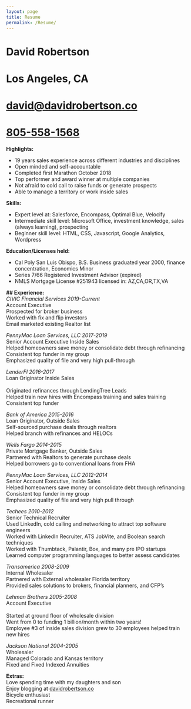 ```yaml
---
layout: page
title: Resume
permalink: /Resume/
---
```

# David Robertson<br>
# Los Angeles, CA<br>
# [david@davidrobertson.co](mailto:david@davidrobertson.co)<br>
# <a href="tel:8055581568">805-558-1568</a><br>

<b>Highlights:</b><br>
* 19 years sales experience across different industries and disciplines<br>
* Open minded and self-accountable<br>
* Completed first Marathon October 2018<br>
* Top performer and award winner at multiple companies<br>
* Not afraid to cold call to raise funds or generate prospects<br>
* Able to manage a territory or work inside sales<br>

<b>Skills:</b><br>
* Expert level at: Salesforce, Encompass, Optimal Blue, Velocify<br>
* Intermediate skill level: Microsoft Office, investment knowledge, sales (always learning), prospecting<br>
* Beginner skill level: HTML, CSS, Javascript, Google Analytics, Wordpress<br>

<b>Education/Licenses held:</b><br>
* Cal Poly San Luis Obispo, B.S. Business graduated year 2000, finance concentration, Economics Minor<br>
* Series 7/66 Registered Investment Advisor (expired)<br>
* NMLS Mortgage License #251943 licensed in: AZ,CA,OR,TX,VA<br>

<b>## Experience:</b><br>
<i>CIVIC Financial Services								                                 2019-Current</i><br>
Account Executive<br>
Prospected for broker business<br>
Worked with fix and flip investors<br>
Email marketed existing Realtor list<br>

<i>PennyMac Loan Services, LLC								                                 2017-2019</i><br>
Senior Account Executive Inside Sales<br>
Helped homeowners save money or consolidate debt through refinancing<br>
Consistent top funder in my group<br>
Emphasized quality of file and very high pull-through<br>

<i>LenderFI												 2016-2017</i><br>
Loan Originator	Inside Sales<br>						
Originated refinances through LendingTree Leads<br>
Helped train new hires with Encompass training and sales training<br>
Consistent top funder<br>

<i>Bank of America				  					  		   2015-2016</i><br>
Loan Originator, Outside Sales<br>
Self-sourced purchase deals through realtors<br>
Helped branch with refinances and HELOCs<br>

<i>Wells Fargo										        	 	         2014-2015</i><br>
Private Mortgage Banker, Outside Sales<br>
Partnered with Realtors to generate purchase deals<br>
Helped borrowers go to conventional loans from FHA<br>

<i>PennyMac Loan Services, LLC									              	         		         2012-2014</i><br>
Senior Account Executive, Inside Sales<br>
Helped homeowners save money or consolidate debt through refinancing<br>
Consistent top funder in my group<br>
Emphasized quality of file and very high pull through<br>

<i>Techees										         		         2010-2012</i><br>
Senior Technical Recruiter<br>
Used LinkedIn, cold calling and networking to attract top software engineers<br>
Worked with LinkedIn Recruiter, ATS JobVite, and Boolean search techniques<br>
Worked with Thumbtack, Palantir, Box, and many pre IPO startups<br>
Learned computer programming languages to better assess candidates<br>

<i>Transamerica										         		         2008-2009</i><br>
Internal Wholesaler<br>
Partnered with External wholesaler Florida territory<br>
Provided sales solutions to brokers, financial planners, and CFP’s<br>

<i>Lehman Brothers									         		         2005-2008</i><br>
Account Executive<br>						
Started at ground floor of wholesale division<br>
Went from 0 to funding 1 billion/month within two years!<br>
Employee #3 of inside sales division grew to 30 employees helped train new hires<br>

<i>Jackson National						 			         		         2004-2005</i><br>
Wholesaler<br>
Managed Colorado and Kansas territory<br>
Fixed and Fixed Indexed Annuities<br>

<b>Extras:</b><br>
Love spending time with my daughters and son<br>
Enjoy blogging at <a href="http://www.davidrobertson.co">davidrobertson.co</a><br>
Bicycle enthusiast<br>
Recreational runner<br>
